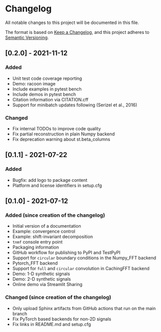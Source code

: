 # Changelog
All notable changes to this project will be documented in this file.

The format is based on [Keep a Changelog](https://keepachangelog.com/en/1.0.0/),
and this project adheres to [Semantic Versioning](https://semver.org/spec/v2.0.0.html).

## [0.2.0] - 2021-11-12
### Added
- Unit test code coverage reporting
- Demo: racoon image
- Include examples in pytest bench
- Include demos in pytest bench
- Citation information via CITATION.cff
- Support for minibatch updates following (Serizel et al., 2016)
  
### Changed
- Fix internal TODOs to improve code quality
- Fix partial reconstruction in plain Numpy backend
- Fix deprecation warning about st.beta_columns

## [0.1.1] - 2021-07-22
### Added
- Bugfix: add logo to package content
- Platform and license identifiers in setup.cfg

## [0.1.0] - 2021-07-12
### Added (since creation of the changelog)
- Initial version of a documentation
- Example: convergence control
- Example: shift-invariant decomposition
- `tnmf` console entry point
- Packaging information
- GitHub workflow for publishing to PyPI and TestPyPI
- Support for `circular` boundary conditions in the Numpy_FFT backend
- Pytorch_FFT backend
- Support for `full` and `circular` convolution in CachingFFT backend
- Demo: 1-D synthetic signals
- Demo: 2-D synthetic signals
- Online demo via Streamlit Sharing

### Changed (since creation of the changelog)
- Only upload Sphinx artifacts from GitHub actions that run on the main branch
- Fix PyTorch based backends for non-2D signals
- Fix links in README.md and setup.cfg
